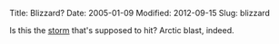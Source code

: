 Title: Blizzard?
Date: 2005-01-09
Modified: 2012-09-15
Slug: blizzard

Is this the <a href="http://seattletimes.nwsource.com/html/nationworld/2002141092_storm05.html" >storm</a> that's supposed to hit? Arctic blast, indeed.

